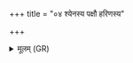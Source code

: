 +++
title = "०४ श्येनस्य पक्षौ हरिणस्य"

+++
<details><summary>मूलम् (GR)</summary>

श्येनस्य पक्षौ हरिणस्य बाहू  
इन्द्रस्य मुष्टिर् मरुताम् अनीकम् ।  
गोभिः संनद्धो असि वीडयस्व ॥
</details>